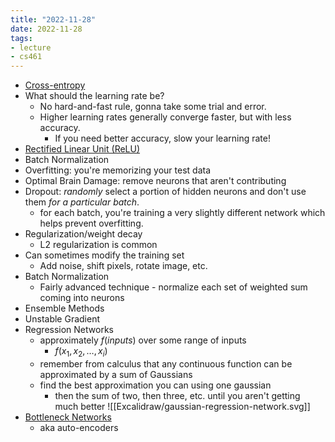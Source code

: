 ```yaml
---
title: "2022-11-28"
date: 2022-11-28
tags:
- lecture
- cs461
---
```


* [Cross-entropy](https://en.wikipedia.org/wiki/Cross_entropy)
* What should the learning rate be?
	* No hard-and-fast rule, gonna take some trial and error.
	* Higher learning rates generally converge faster, but with less accuracy.
		* If you need better accuracy, slow your learning rate!
* [Rectified Linear Unit (ReLU)](https://en.wikipedia.org/wiki/Rectifier_(neural_networks))
* Batch Normalization
* Overfitting: you're memorizing your test data
* Optimal Brain Damage: remove neurons that aren't contributing
* Dropout: *randomly* select a portion of hidden neurons and don't use them *for a particular batch*.
	* for each batch, you're training a very slightly different network which helps prevent overfitting.
* Regularization/weight decay
	* L2 regularization is common
* Can sometimes modify the training set
	* Add noise, shift pixels, rotate image, etc.
* Batch Normalization
	* Fairly advanced technique - normalize each set of weighted sum coming into neurons
* Ensemble Methods
* Unstable Gradient
* Regression Networks
	* approximately $f(inputs)$ over some range of inputs
		* $f(x_1, x_2, \dots, x_i)$
	* remember from calculus that any continuous function can be approximated by a sum of Gaussians
	* find the best approximation you can using one gaussian
		* then the sum of two, then three, etc. until you aren't getting much better
		  ![[Excalidraw/gaussian-regression-network.svg]]
* [Bottleneck Networks](https://en.wikipedia.org/wiki/Autoencoder)
	* aka auto-encoders